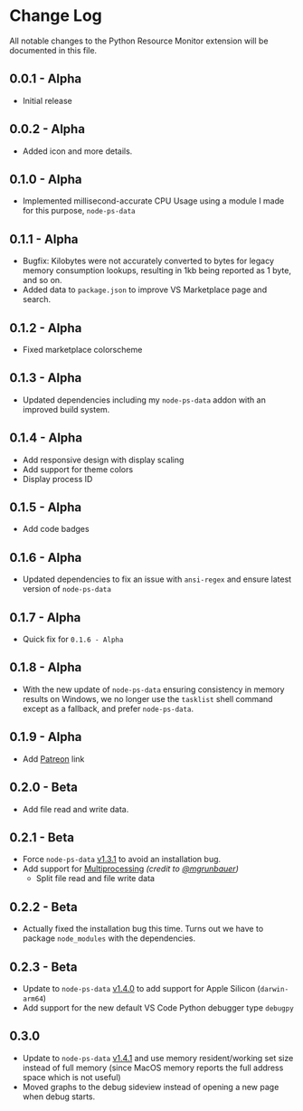 # Change Log

All notable changes to the Python Resource Monitor extension will be documented in this file.

## 0.0.1 - Alpha
- Initial release

## 0.0.2 - Alpha
- Added icon and more details.


## 0.1.0 - Alpha
- Implemented millisecond-accurate CPU Usage using a module I made for this purpose, `node-ps-data`

## 0.1.1 - Alpha
- Bugfix: Kilobytes were not accurately converted to bytes for legacy memory consumption lookups, resulting in 1kb being reported as 1 byte, and so on.
- Added data to `package.json` to improve VS Marketplace page and search.

## 0.1.2 - Alpha
- Fixed marketplace colorscheme

## 0.1.3 - Alpha
- Updated dependencies including my `node-ps-data` addon with an improved build system.

## 0.1.4 - Alpha
- Add responsive design with display scaling
- Add support for theme colors
- Display process ID

## 0.1.5 - Alpha
- Add code badges

## 0.1.6 - Alpha
- Updated dependencies to fix an issue with `ansi-regex` and ensure latest version of `node-ps-data`

## 0.1.7 - Alpha
- Quick fix for `0.1.6 - Alpha`

## 0.1.8 - Alpha
- With the new update of `node-ps-data` ensuring consistency in memory results on Windows, we no longer use the `tasklist` shell command except as a fallback, and prefer `node-ps-data`.

## 0.1.9 - Alpha
- Add [Patreon](https://www.patreon.com/bePatron?u=9073173) link

## 0.2.0 - Beta
- Add file read and write data.

## 0.2.1 - Beta
- Force `node-ps-data` [v1.3.1](https://github.com/2kai2kai2/node-ps-data/releases/tag/v1.3.1) to avoid an installation bug.
- Add support for [Multiprocessing](https://docs.python.org/3/library/multiprocessing.html) _(credit to [@mgrunbauer](https://github.com/2kai2kai2/VSCode-Python-Resource-Monitor/pull/8))_
    - Split file read and file write data

## 0.2.2 - Beta
- Actually fixed the installation bug this time. Turns out we have to package `node_modules` with the dependencies.

## 0.2.3 - Beta
- Update to `node-ps-data` [v1.4.0](https://github.com/2kai2kai2/node-ps-data/releases/tag/v1.4.0) to add support for Apple Silicon (`darwin-arm64`)
- Add support for the new default VS Code Python debugger type `debugpy`

## 0.3.0
- Update to `node-ps-data` [v1.4.1](https://github.com/2kai2kai2/node-ps-data/releases/tag/v1.4.1) and use memory resident/working set size instead of full memory (since MacOS memory reports the full address space which is not useful)
- Moved graphs to the debug sideview instead of opening a new page when debug starts.
